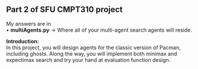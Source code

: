 Part 2 of SFU CMPT310 project
------------------------------------------
My answers are in <br />
• **multiAgents.py** → Where all of your multi-agent search agents will reside. <br />


**Introduction:**<br />
In this project, you will design agents for the classic version of Pacman, including ghosts.
Along the way, you will implement both minimax and expectimax search and try your
hand at evaluation function design.

